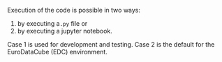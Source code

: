 Execution of the code is possible in two ways:

1. by executing a`.py` file or
2. by executing a jupyter notebook.

Case 1 is used for development and testing. Case 2 is the default for the EuroDataCube (EDC) environment.


